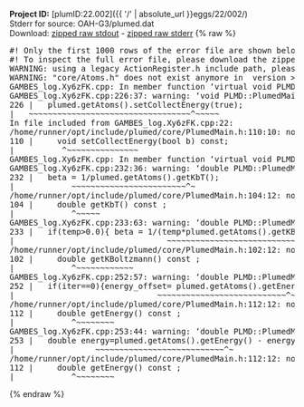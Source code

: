 **Project ID:** [plumID:22.002]({{ '/' | absolute_url }}eggs/22/002/)  
Stderr for source:  OAH-G3/plumed.dat   
Download: [zipped raw stdout](plumed.dat.plumed.stdout.txt.zip) - [zipped raw stderr](plumed.dat.plumed.stderr.txt.zip) 
{% raw %}
<pre>
#! Only the first 1000 rows of the error file are shown below
#! To inspect the full error file, please download the zipped raw stderr file above
WARNING: using a legacy ActionRegister.h include path, please use <<#include "core/ActionRegister.h">>
WARNING: "core/Atoms.h" does not exist anymore in  version >=2.10, you should change your code.
GAMBES_log.Xy6zFK.cpp: In member function ‘virtual void PLMD::bias::GAMBESL::prepare()’:
GAMBES_log.Xy6zFK.cpp:226:37: warning: ‘void PLMD::PlumedMain::DeprecatedAtoms::setCollectEnergy(bool) const’ is deprecated [-Wdeprecated-declarations]
226 |   plumed.getAtoms().setCollectEnergy(true);
|   ~~~~~~~~~~~~~~~~~~~~~~~~~~~~~~~~~~^~~~~~
In file included from GAMBES_log.Xy6zFK.cpp:22:
/home/runner/opt/include/plumed/core/PlumedMain.h:110:10: note: declared here
110 |     void setCollectEnergy(bool b) const;
|          ^~~~~~~~~~~~~~~~
GAMBES_log.Xy6zFK.cpp: In member function ‘virtual void PLMD::bias::GAMBESL::calculate()’:
GAMBES_log.Xy6zFK.cpp:232:36: warning: ‘double PLMD::PlumedMain::DeprecatedAtoms::getKbT() const’ is deprecated: Use Action::getkBT() N.B. this function also reads the TEMP keyword from the input for you. [-Wdeprecated-declarations]
232 |   beta = 1/plumed.getAtoms().getKbT();
|            ~~~~~~~~~~~~~~~~~~~~~~~~^~
/home/runner/opt/include/plumed/core/PlumedMain.h:104:12: note: declared here
104 |     double getKbT() const ;
|            ^~~~~~
GAMBES_log.Xy6zFK.cpp:233:63: warning: ‘double PLMD::PlumedMain::DeprecatedAtoms::getKBoltzmann() const’ is deprecated: Use Action::getKBoltzmann(). [-Wdeprecated-declarations]
233 |   if(temp>0.0){ beta = 1/(temp*plumed.getAtoms().getKBoltzmann()) ; }
|                                ~~~~~~~~~~~~~~~~~~~~~~~~~~~~~~~^~
/home/runner/opt/include/plumed/core/PlumedMain.h:102:12: note: declared here
102 |     double getKBoltzmann() const ;
|            ^~~~~~~~~~~~~
GAMBES_log.Xy6zFK.cpp:252:57: warning: ‘double PLMD::PlumedMain::DeprecatedAtoms::getEnergy() const’ is deprecated [-Wdeprecated-declarations]
252 |   if(iter==0){energy_offset= plumed.getAtoms().getEnergy();}
|                              ~~~~~~~~~~~~~~~~~~~~~~~~~~~^~
/home/runner/opt/include/plumed/core/PlumedMain.h:112:12: note: declared here
112 |     double getEnergy() const ;
|            ^~~~~~~~~
GAMBES_log.Xy6zFK.cpp:253:44: warning: ‘double PLMD::PlumedMain::DeprecatedAtoms::getEnergy() const’ is deprecated [-Wdeprecated-declarations]
253 |   double energy=plumed.getAtoms().getEnergy() - energy_offset;
|                 ~~~~~~~~~~~~~~~~~~~~~~~~~~~^~
/home/runner/opt/include/plumed/core/PlumedMain.h:112:12: note: declared here
112 |     double getEnergy() const ;
|            ^~~~~~~~~
</pre>
{% endraw %}
